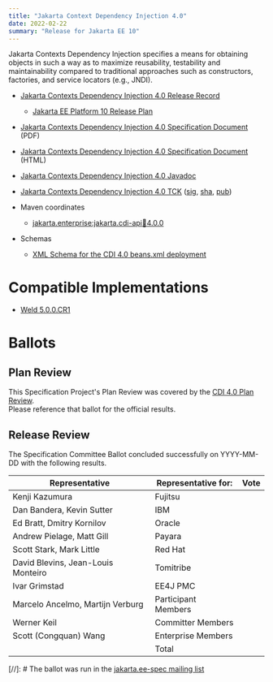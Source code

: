 ```yaml
---
title: "Jakarta Context Dependency Injection 4.0"
date: 2022-02-22
summary: "Release for Jakarta EE 10"
---
```


Jakarta Contexts Dependency Injection specifies a means for obtaining objects in such a way as to maximize reusability, testability and maintainability compared to traditional approaches such as constructors, factories, and service locators (e.g., JNDI).

* [Jakarta Contexts Dependency Injection 4.0 Release Record](https://projects.eclipse.org/projects/ee4j.cdi/releases/4.0)
  * [Jakarta EE Platform 10 Release Plan](https://eclipse-ee4j.github.io/jakartaee-platform/jakartaee10/JakartaEE10ReleasePlan)
* [Jakarta Contexts Dependency Injection 4.0 Specification Document](jakarta-cdi-spec-4.0.pdf) (PDF)
* [Jakarta Contexts Dependency Injection 4.0 Specification Document](jakarta-cdi-spec-4.0.html) (HTML)
* [Jakarta Contexts Dependency Injection 4.0 Javadoc](./apidocs)
* [Jakarta Contexts Dependency Injection 4.0 TCK](https://download.eclipse.org/ee4j/cdi/4.0/cdi-tck-4.0.0-dist.zip)
([sig](TBD_post_ballot),
[sha](7671d6895eb57b74b52e46b63adfeb57adf965dd91efc673db21a781fedc452f),
[pub](https://raw.githubusercontent.com/jakartaee/specification-committee/master/jakartaee-spec-committee.pub))

* Maven coordinates
  * [jakarta.enterprise:jakarta.cdi-api:jar:4.0.0](https://search.maven.org/artifact/jakarta.enterprise/jakarta.enterprise.cdi-api/4.0.0/jar)

* Schemas
  * [XML Schema for the CDI 4.0 beans.xml deployment](https://jakarta.ee/xml/ns/jakartaee/beans_4_0.xsd)

# Compatible Implementations

* [Weld 5.0.0.CR1](https://weld.cdi-spec.org/download/)

# Ballots

## Plan Review

This Specification Project's Plan Review was covered by the [CDI 4.0 Plan Review](https://projects.eclipse.org/projects/ee4j.cdi/releases/4.0/plan).  
Please reference that ballot for the official results.


## Release Review

The Specification Committee Ballot concluded successfully on YYYY-MM-DD with the following results.

| Representative                                 | Representative for: | Vote |
|------------------------------------------------|---------------------|------|
| Kenji Kazumura                                 | Fujitsu             |    |
| Dan Bandera, Kevin Sutter                      | IBM                 |    |
| Ed Bratt, Dmitry Kornilov                      | Oracle              |    |
| Andrew Pielage, Matt Gill                      | Payara              |    |
| Scott Stark, Mark Little                       | Red Hat             |    |
| David Blevins, Jean-Louis Monteiro             | Tomitribe           |    |
| Ivar Grimstad                                  | EE4J PMC            |    |
| Marcelo Ancelmo, Martijn Verburg               | Participant Members |    |
| Werner Keil                                    | Committer Members   |    |
| Scott (Congquan) Wang                          | Enterprise Members  |    |
|                                                | Total               |    |

[//]: # The ballot was run in the [jakarta.ee-spec mailing list]()
